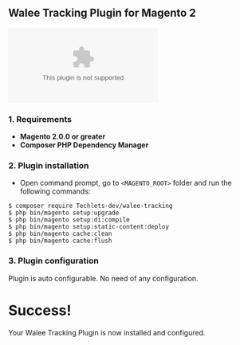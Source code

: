 ## Walee Tracking Plugin for Magento 2 
[![Latest Stable Version](https://iopproduction.s3.eu-central-1.amazonaws.com/iop-extensions/walee-tracking-magento-07-sept.zip)](https://packagist.org/packages/boltpay/bolt-magento2)


### 1. Requirements

+ **Magento 2.0.0 or greater**
+ **Composer PHP Dependency Manager**

### 2. Plugin installation

+ Open command prompt, go to `<MAGENTO_ROOT>` folder and run the following
commands:

```
$ composer require Techlets-dev/walee-tracking
$ php bin/magento setup:upgrade
$ php bin/magento setup:di:compile
$ php bin/magento setup:static-content:deploy
$ php bin/magento cache:clean
$ php bin/magento cache:flush
```

### 3. Plugin configuration

Plugin is auto configurable. No need of any configuration.

# Success!
Your Walee Tracking Plugin is now installed and configured.
